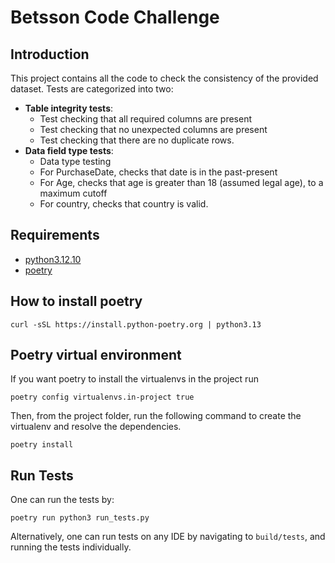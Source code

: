 # Betsson Code Challenge
## Introduction
This project contains all the code to check the consistency of the provided dataset.
Tests are categorized into two:
- **Table integrity tests**:
  - Test checking that all required columns are present
  - Test checking that no unexpected columns are present
  - Test checking that there are no duplicate rows.
- **Data field type tests**:
  - Data type testing
  - For PurchaseDate, checks that date is in the past-present
  - For Age, checks that age is greater than 18 (assumed legal age), to a maximum cutoff
  - For country, checks that country is valid.

## Requirements
- [python3.12.10](https://www.python.org/downloads/release/python-31210/)
- [poetry](https://python-poetry.org/docs/#installing-with-the-official-installer)

## How to install poetry
```shell
curl -sSL https://install.python-poetry.org | python3.13
```

## Poetry virtual environment

If you want poetry to install the virtualenvs in the project run
```shell
poetry config virtualenvs.in-project true
```

Then, from the project folder, run the following command to create the virtualenv and resolve the
dependencies.
```shell
poetry install
```

## Run Tests
One can run the tests by:
```shell
poetry run python3 run_tests.py
```
Alternatively, one can run tests on any IDE by navigating to ```build/tests```, and running the tests
individually.